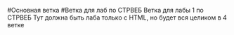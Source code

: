 #Основная ветка
#Ветка для лаб по СТРВЕБ
Ветка для лабы 1 по СТРВЕБ
Тут должна быть лаба только с HTML, но будет вся целиком в 4 ветке